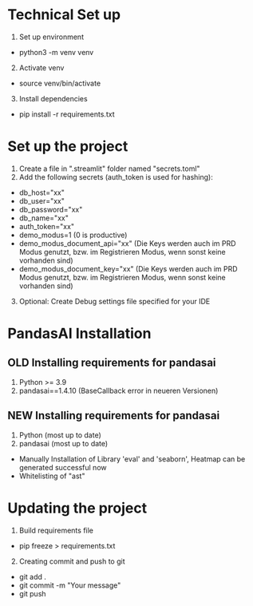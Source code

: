 # Technical Set up
1. Set up environment
- python3 -m venv venv
2. Activate venv
- source venv/bin/activate
3. Install dependencies
- pip install -r requirements.txt

# Set up the project
1. Create a file in ".streamlit" folder named "secrets.toml"
2. Add the following secrets (auth_token is used for hashing):
 - db_host="xx"
 - db_user="xx"
 - db_password="xx"
 - db_name="xx"
 - auth_token="xx" 
 - demo_modus=1 (0 is productive)
 - demo_modus_document_api="xx" (Die Keys werden auch im PRD Modus genutzt, bzw. im Registrieren Modus, wenn sonst keine vorhanden sind)
 - demo_modus_document_key="xx" (Die Keys werden auch im PRD Modus genutzt, bzw. im Registrieren Modus, wenn sonst keine vorhanden sind)
3. Optional: Create Debug settings file specified for your IDE

# PandasAI Installation
## OLD Installing requirements for pandasai
1. Python >= 3.9
2. pandasai==1.4.10 (BaseCallback error in neueren Versionen)

## NEW Installing requirements for pandasai
1. Python (most up to date)
2. pandasai (most up to date)
- Manually Installation of Library 'eval' and 'seaborn', Heatmap can be generated successful now
- Whitelisting of "ast"

# Updating the project
1. Build requirements file
- pip freeze > requirements.txt
2. Creating commit and push to git
- git add .
- git commit -m "Your message"
- git push